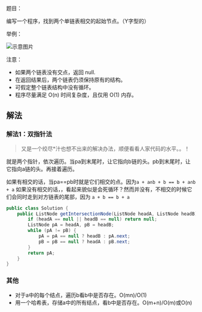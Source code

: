 题目：

编写一个程序，找到两个单链表相交的起始节点。（Y字型的）

举例：

![示意图片](https://assets.leetcode-cn.com/aliyun-lc-upload/uploads/2018/12/14/160_statement.png)

注意：

* 如果两个链表没有交点，返回 null.
* 在返回结果后，两个链表仍须保持原有的结构。
* 可假定整个链表结构中没有循环。
* 程序尽量满足 O(n) 时间复杂度，且仅用 O(1) 内存。

## 解法
### 解法1：双指针法
>又是一个绞尽*汁也想不出来的解决办法，顺便看看人家代码的水平。。！

就是两个指针，依次遍历。当pa到末尾时，让它指向b链的头。pb到末尾时，让它指向a链的头。再接着遍历。

如果有相交的话，当pa==pb时就是它们相交的点。因为`a + a∩b + b == b + a∩b + a`
如果没有相交的话，，看起来貌似是会死循环？然而并没有，不相交的时候它们会同时走到对方链表的尾部，因为 `a + b == b + a`
```java
public class Solution {
    public ListNode getIntersectionNode(ListNode headA, ListNode headB) {
        if (headA == null || headB == null) return null;
        ListNode pA = headA, pB = headB;
        while (pA != pB) {
            pA = pA == null ? headB : pA.next;
            pB = pB == null ? headA : pB.next;
        }
        return pA;
    }
}
```
### 其他
* 对于a中的每个结点，遍历b看b中是否存在。O(mn)/O(1)
* 用一个哈希表，存储a中的所有结点，看b中是否存在。O(m+n)/O(m)或O(n)
